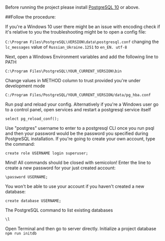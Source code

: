 Before running the project please install [PostgreSQL 10](https://www.postgresql.org/download/) or above.

##Follow the procedure: 


If you're a Windows 10 user there might be an issue with encoding check if it's relative to you
the troubleshooting might be to open a config file:

`C:\Program Files\PostgreSQL\VERSION\data\postgresql.conf`
changing the `lc_messages` value of `Russian_Ukraine.1251` to `en_EN.
utf-8`

Next, open a Windows Environment variables and add the following line to PATH

`C:\Program Files\PostgreSQL\YOUR_CURRENT_VERSION\bin`

Change values in METHOD column to trust provided you're under development mode

`C:/Program Files/PostgreSQL/YOUR_CURRENT_VERSION/data/pg_hba.conf`

Run psql and reload your config. Alternatively if you're a Windows user go 
to a control panel, open services and restart a postgresql service itself

`select pg_reload_conf();`

Use "postgres" username to enter to a postgresql CLI once you run psql and 
then your password would be the password you specified during PostgreSQL installation.
If you're going to create your own account, type the command:

`create role USERNAME login superuser;`

Mind! All commands should be closed with semicolon! Enter the line to create 
a new password for your just created account:

`\password USERNAME;`

You won't be able to use your account if you haven't created a new database:

`create database USERNAME;`


The PostgreSQL command to list existing databases

`\l`

Open Terminal and then go to server directly. Initialize a project database
`npm run initdb`